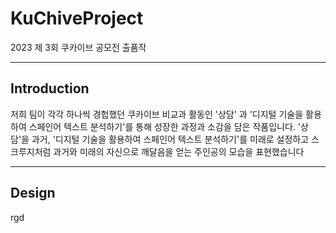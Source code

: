 # KuChiveProject
  2023 제 3회 쿠카이브 공모전 출품작

---
## Introduction
  저희 팀이 각각 하나씩 경헙했던 쿠카이브 비교과 활동인 '상담' 과 '디지털 기술을 활용하여 스페인어 텍스트 분석하기'를 통해 성장한 과정과 소감을 담은 작품입니다. '상담'을 과거, '디지털 기술을 활용하여 스페인어 텍스트 분석하기'를 미래로 설정하고 스크루지처럼 과거와 미래의 자신으로 깨달음을 얻는 주인공의 모습을 표현했습니다

---
## Design
  rgd
